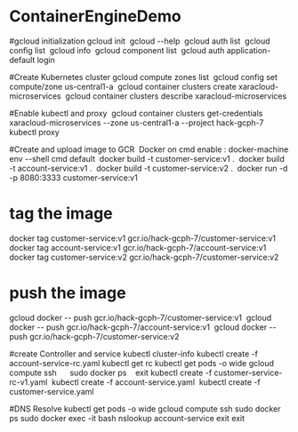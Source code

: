 # ContainerEngineDemo

#gcloud initialization
gcloud init  
gcloud --help  
gcloud auth list  
gcloud config list  
gcloud info  
gcloud component list  
gcloud auth application-default login

#Create Kubernetes cluster
gcloud compute zones list  
gcloud config set compute/zone us-central1-a  
gcloud container clusters create xaracloud-microservices  
gcloud container clusters describe xaracloud-microservices

#Enable kubectl and proxy  
gcloud container clusters get-credentials xaracloud-microservices --zone us-central1-a --project hack-gcph-7  
kubectl proxy

#Create and upload image to GCR  
Docker on cmd enable : docker-machine env --shell cmd default  
docker build -t customer-service:v1 .  
docker build -t account-service:v1 .  
docker build -t customer-service:v2 .  
docker run -d -p 8080:3333 customer-service:v1

# tag the image  
docker tag customer-service:v1 gcr.io/hack-gcph-7/customer-service:v1  
docker tag account-service:v1 gcr.io/hack-gcph-7/account-service:v1  
docker tag customer-service:v2 gcr.io/hack-gcph-7/customer-service:v2

# push the image  
gcloud docker -- push gcr.io/hack-gcph-7/customer-service:v1  
gcloud docker -- push gcr.io/hack-gcph-7/account-service:v1  
gcloud docker -- push gcr.io/hack-gcph-7/customer-service:v2 

#create Controller and service
kubectl cluster-info
kubectl create -f account-service-rc.yaml
kubectl get rc 
kubectl get pods -o wide
gcloud compute ssh <Node id>      
       sudo docker ps    
       exit
kubectl create -f customer-service-rc-v1.yaml  
kubectl create -f account-service.yaml  
kubectl create -f customer-service.yaml 

#DNS Resolve
kubectl get pods -o wide
gcloud compute ssh <Node id>
     sudo docker ps
     sudo docker exec -it <container id> bash
     nslookup account-service
     exit
     exit
